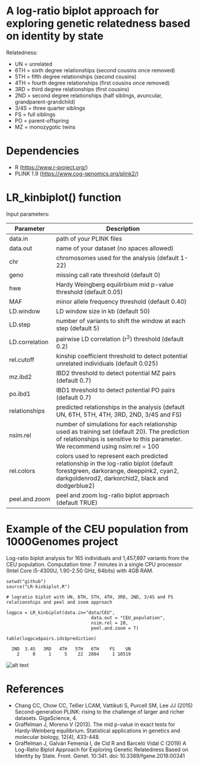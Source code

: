 # A log-ratio biplot approach for exploring genetic relatedness based on identity by state

Relatedness:

- UN = unrelated
- 6TH = sixth degree relationships (second cousins once removed)
- 5TH = fifth degree relationships (second cousins)
- 4TH = fourth degree relationships (first cousins once removed)
- 3RD = third degree relationships (first cousins)
- 2ND = second degree relationships (half siblings, avuncular, grandparent-grandchild)
- 3/4S = three quarter siblings
- FS = full siblings
- PO = parent-offspring
- MZ = monozygotic twins

# Dependencies

- R (https://www.r-project.org/)
- PLINK 1.9 (https://www.cog-genomics.org/plink2/)

# LR_kinbiplot() function

Input parameters:

| Parameter  | Description |
| ------------- | ------------- |
| data.in  | path of your PLINK files   |
| data.out  |  name of your dataset (no spaces allowed)  |
| chr  | chromosomes used for the analysis (default 1-22)  |
| geno  | missing call rate threshold (default 0) |
| hwe  | Hardy Weingberg equilirbium mid p-value threshold (default 0.05)  |
| MAF  | minor allele frequency threshold (default 0.40)  |
| LD.window  | LD window size in kb (default 50) |
| LD.step  | number of variants to shift the window at each step (default 5)  |
| LD.correlation  | pairwise LD correlation (r<sup>2</sup>) threshold (default 0.2)  |
| rel.cutoff  | kinship coefficient threshold to detect potential unrelated individuals (default 0.025)  |
| mz.ibd2  | IBD2 threshold to detect potential MZ pairs (default 0.7)  |
| po.ibd1  | IBD1 threshold to detect potential PO pairs (default 0.7)  |
| relationships  | predicted relationships in the analysis (default UN, 6TH, 5TH, 4TH, 3RD, 2ND, 3/4S and FS)  |
| nsim.rel | number of simulations for each relationship used as training set (default 20). The prediction of relationships is sensitive to this parameter. We recommend using nsim.rel = 100  |
| rel.colors  | colors used to represent each predicted relationship in the log-ratio biplot (default forestgreen, darkorange, deeppink2, cyan2, darkgoldenrod2, darkorchid2, black and dodgerblue2)  |
| peel.and.zoom  | peel and zoom log-ratio biplot approach (default TRUE) |

# Example of the CEU population from 1000Genomes project

Log-ratio biplot analysis for 165 individuals and 1,457,897 variants from the CEU population. Computation time: 7 minutes in a single CPU processor (Intel Core i5-4300U, 1.90-2.50 GHz, 64bits) with 4GB RAM.   

```
setwd("github")
source("LR-kinbiplot.R")

# logratio biplot with UN, 6TH, 5TH, 4TH, 3RD, 2ND, 3/4S and FS relationships and peel and zoom approach

logpca = LR_kinbiplot(data.in="data/CEU",
                                data.out = "CEU_population",
                                nsim.rel = 20,
                                peel.and.zoom = T)

table(logpca$pairs.ids$prediction)

  2ND  3.4S   3RD   4TH   5TH   6TH    FS    UN 
    2     0     1     5    22  2884     1 10519
```

![alt text](https://github.com/ivangalvan/logratio_biplot_pca/blob/master/plots/CEU_population_logratio_biplot_pca_peel_and_zoom.png)


# References

- Chang CC, Chow CC, Tellier LCAM, Vattikuti S, Purcell SM, Lee JJ (2015) Second-generation PLINK: rising to the challenge of larger and richer datasets. GigaScience, 4.
- Graffelman J, Moreno V (2013). The mid p-value in exact tests for Hardy-Weinberg equilibrium. Statistical applications in genetics and molecular biology, 12(4), 433-448.
- Graffelman J, Galván Femenía I, de Cid R and Barceló Vidal C (2019) A Log-Ratio Biplot Approach for Exploring Genetic Relatedness Based on Identity by State. Front. Genet. 10:341. doi: 10.3389/fgene.2019.00341

